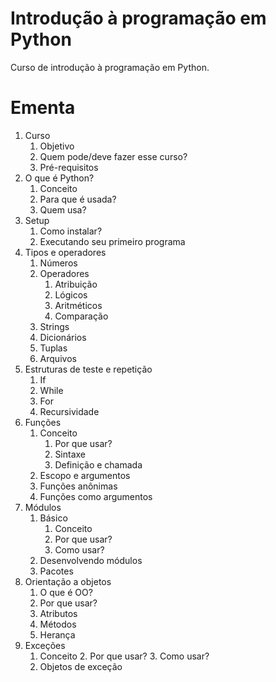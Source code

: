# Introdução à programação em Python
Curso de introdução à programação em Python.

# Ementa
1. Curso
    1. Objetivo
    2. Quem pode/deve fazer esse curso?
    3. Pré-requisitos
2. O que é Python?
    1. Conceito
    2. Para que é usada?
    3. Quem usa?
3. Setup
    1. Como instalar?
    2. Executando seu primeiro programa
4. Tipos e operadores
    1. Números
    2. Operadores
        1. Atribuição
        2. Lógicos
        3. Aritméticos
        4. Comparação
    5. Strings
    6. Dicionários
    7. Tuplas
    8. Arquivos
5. Estruturas de teste e repetição
    1. If
    2. While
    3. For
    4. Recursividade
6. Funções
    1. Conceito
        1. Por que usar?
        2. Sintaxe
        3. Definição e chamada
    2. Escopo e argumentos
    3. Funções anônimas
    4. Funções como argumentos
7. Módulos
    1. Básico
        1. Conceito
        2. Por que usar?
        3. Como usar?
    2. Desenvolvendo módulos
    3. Pacotes
8. Orientação a objetos
    1. O que é OO?
    2. Por que usar?
    3. Atributos
    4. Métodos
    5. Herança
9. Exceções
    1. Conceito
        2. Por que usar?
        3. Como usar?
    2. Objetos de exceção
